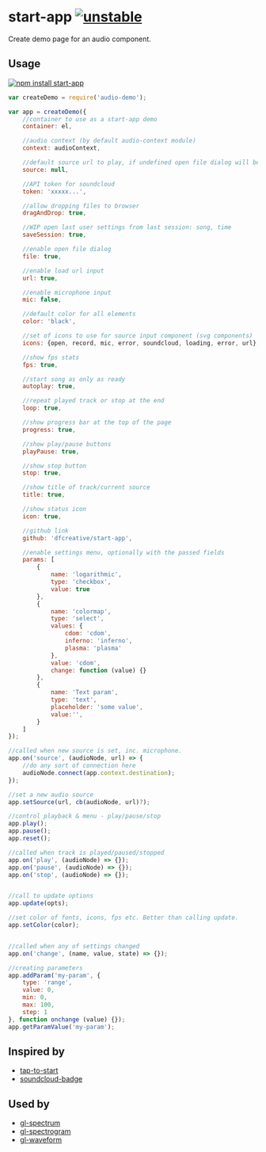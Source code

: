 # start-app [![unstable](http://badges.github.io/stability-badges/dist/unstable.svg)](http://github.com/badges/stability-badges)

Create demo page for an audio component.

## Usage

[![npm install start-app](https://nodei.co/npm/start-app.png?mini=true)](https://npmjs.org/package/start-app/)

```js
var createDemo = require('audio-demo');

var app = createDemo({
	//container to use as a start-app demo
	container: el,

	//audio context (by default audio-context module)
	context: audioContext,

	//default source url to play, if undefined open file dialog will be shown
	source: null,

	//API token for soundcloud
	token: 'xxxxx...',

	//allow dropping files to browser
	dragAndDrop: true,

	//WIP open last user settings from last session: song, time
	saveSession: true,

	//enable open file dialog
	file: true,

	//enable load url input
	url: true,

	//enable microphone input
	mic: false,

	//default color for all elements
	color: 'black',

	//set of icons to use for source input component (svg components)
	icons: {open, record, mic, error, soundcloud, loading, error, url},

	//show fps stats
	fps: true,

	//start song as only as ready
	autoplay: true,

	//repeat played track or stop at the end
	loop: true,

	//show progress bar at the top of the page
	progress: true,

	//show play/pause buttons
	playPause: true,

	//show stop button
	stop: true,

	//show title of track/current source
	title: true,

	//show status icon
	icon: true,

	//github link
	github: 'dfcreative/start-app',

	//enable settings menu, optionally with the passed fields
	params: [
		{
			name: 'logarithmic',
			type: 'checkbox',
			value: true
		},
		{
			name: 'colormap',
			type: 'select',
			values: {
				cdom: 'cdom',
				inferno: 'inferno',
				plasma: 'plasma'
			},
			value: 'cdom',
			change: function (value) {}
		},
		{
			name: 'Text param',
			type: 'text',
			placeholder: 'some value',
			value:'',
		}
	]
});

//called when new source is set, inc. microphone.
app.on('source', (audioNode, url) => {
	//do any sort of connection here
	audioNode.connect(app.context.destination);
});

//set a new audio source
app.setSource(url, cb(audioNode, url)?);

//control playback & menu - play/pause/stop
app.play();
app.pause();
app.reset();

//called when track is played/paused/stopped
app.on('play', (audioNode) => {});
app.on('pause', (audioNode) => {});
app.on('stop', (audioNode) => {});


//call to update options
app.update(opts);

//set color of fonts, icons, fps etc. Better than calling update.
app.setColor(color);


//called when any of settings changed
app.on('change', (name, value, state) => {});

//creating parameters
app.addParam('my-param', {
	type: 'range',
	value: 0,
	min: 0,
	max: 100,
	step: 1
}, function onchange (value) {});
app.getParamValue('my-param');
```

## Inspired by

* [tap-to-start](https://github.com/hughsk/tap-to-start)
* [soundcloud-badge](https://github.com/hughsk/soundcloud-badge)

## Used by

* [gl-spectrum](https://github.com/audio-lab/gl-spectrum)
* [gl-spectrogram](https://github.com/audio-lab/gl-spectrogram)
* [gl-waveform](https://github.com/audio-lab/gl-waveform)